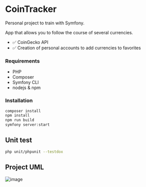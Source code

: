 # CoinTracker

Personal project to train with Symfony.

App that allows you to follow the course of several currencies.
- ✅ CoinGecko API
- ✅ Creation of personal accounts to add currencies to favorites

### Requirements

- PHP
- Composer
- Symfony CLI
- nodejs & npm


### Installation

```bash
composer install
npm install
npm run build
symfony server:start
```

 ## Unit test

 ```bash
 php unit/phpunit --testdox
 ```
 
 
 
 
  ## Project UML 
  

 ![image](https://user-images.githubusercontent.com/102531037/197748066-c607062c-3a83-404e-9940-ab1885971856.png)
